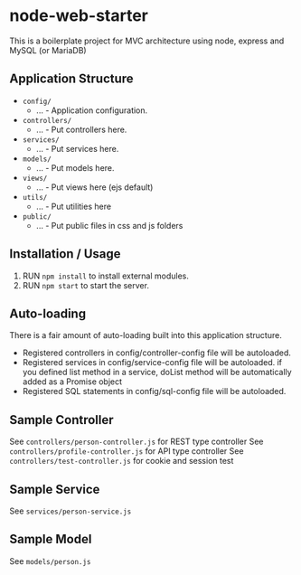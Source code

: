 # node-web-starter

This is a boilerplate project for MVC architecture using node, express and MySQL (or MariaDB)

## Application Structure

  * `config/`
    * ... - Application configuration.
  * `controllers/`
    * ... - Put controllers here.
  * `services/`
    * ... - Put services here.
  * `models/`
    * ... - Put  models here.    
  * `views/`
    * ... - Put views here (ejs default)
  * `utils/`
    * ... - Put utilities here
  * `public/`
    * ... - Put public files in css and js folders
     

## Installation / Usage

  1. RUN `npm install` to install external modules.
  2. RUN `npm start` to start the server.


## Auto-loading

There is a fair amount of auto-loading built into this application structure.

  * Registered controllers in config/controller-config file will be autoloaded.
  * Registered services in config/service-config file will be autoloaded.
      if you defined list method in a service, doList method will be automatically added as a Promise object
  * Registered SQL statements in config/sql-config file will be autoloaded.
  
 
## Sample Controller

See `controllers/person-controller.js` for REST type controller
See `controllers/profile-controller.js` for API type controller
See `controllers/test-controller.js` for cookie and session test


## Sample Service

See `services/person-service.js`


## Sample Model

See `models/person.js`
